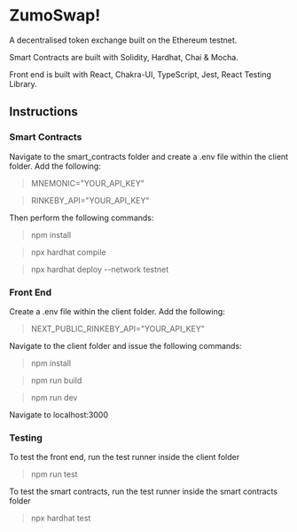 # ZumoSwap!

A decentralised token exchange built on the Ethereum testnet.

Smart Contracts are built with Solidity, Hardhat, Chai & Mocha.

Front end is built with React, Chakra-UI, TypeScript, Jest, React Testing Library.

## Instructions

### Smart Contracts

Navigate to the smart_contracts folder and create a .env file within the client folder. Add the following:

> MNEMONIC="YOUR_API_KEY"

> RINKEBY_API="YOUR_API_KEY"

Then perform the following commands:

> npm install

> npx hardhat compile

> npx hardhat deploy --network testnet

### Front End

Create a .env file within the client folder. Add the following:

> NEXT_PUBLIC_RINKEBY_API="YOUR_API_KEY"

Navigate to the client folder and issue the following commands:

> npm install

> npm run build

> npm run dev

Navigate to localhost:3000

### Testing

To test the front end, run the test runner inside the client folder

> npm run test

To test the smart contracts, run the test runner inside the smart contracts folder

> npx hardhat test
